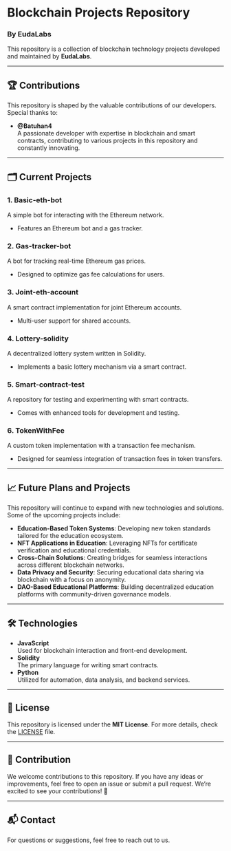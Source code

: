 # Blockchain Projects Repository  
### By EudaLabs  

This repository is a collection of blockchain technology projects developed and maintained by **EudaLabs**.  

---

## 🏆 Contributions  

This repository is shaped by the valuable contributions of our developers. Special thanks to:  

- **@Batuhan4**  
  A passionate developer with expertise in blockchain and smart contracts, contributing to various projects in this repository and constantly innovating.

---

## 🗂️ Current Projects  

### 1. **Basic-eth-bot**  
A simple bot for interacting with the Ethereum network.  
- Features an Ethereum bot and a gas tracker.

### 2. **Gas-tracker-bot**  
A bot for tracking real-time Ethereum gas prices.  
- Designed to optimize gas fee calculations for users.

### 3. **Joint-eth-account**  
A smart contract implementation for joint Ethereum accounts.  
- Multi-user support for shared accounts.

### 4. **Lottery-solidity**  
A decentralized lottery system written in Solidity.  
- Implements a basic lottery mechanism via a smart contract.

### 5. **Smart-contract-test**  
A repository for testing and experimenting with smart contracts.  
- Comes with enhanced tools for development and testing.

### 6. **TokenWithFee**  
A custom token implementation with a transaction fee mechanism.  
- Designed for seamless integration of transaction fees in token transfers.

---

## 📈 Future Plans and Projects  

This repository will continue to expand with new technologies and solutions. Some of the upcoming projects include:  

- **Education-Based Token Systems**: Developing new token standards tailored for the education ecosystem.  
- **NFT Applications in Education**: Leveraging NFTs for certificate verification and educational credentials.  
- **Cross-Chain Solutions**: Creating bridges for seamless interactions across different blockchain networks.  
- **Data Privacy and Security**: Securing educational data sharing via blockchain with a focus on anonymity.  
- **DAO-Based Educational Platforms**: Building decentralized education platforms with community-driven governance models.  

---

## 🛠️ Technologies  

- **JavaScript**  
  Used for blockchain interaction and front-end development.  
- **Solidity**  
  The primary language for writing smart contracts.  
- **Python**  
  Utilized for automation, data analysis, and backend services.  

---

## 📜 License  

This repository is licensed under the **MIT License**. For more details, check the [LICENSE](LICENSE) file.  

---

## 🚀 Contribution  

We welcome contributions to this repository. If you have any ideas or improvements, feel free to open an issue or submit a pull request. We’re excited to see your contributions! 🎉  

---

## 📬 Contact  

For questions or suggestions, feel free to reach out to us.  
